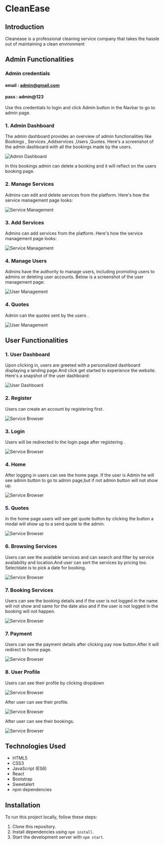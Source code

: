 # CleanEase

## Introduction


Cleanease is a professional cleaning service company that takes the hassle out of maintaining a clean environment

## Admin Functionalities

### Admin credentials 

#### email : admin@gmail.com
#### pass  : admin@123 

Use this credentials to login and click  Admin button in the Navbar to go to admin page.


### 1. Admin Dashboard
The admin dashboard provides an overview of admin functionalities like Bookings , Services ,Addservices ,Users ,Quotes. Here's a screenshot of the admin dashboard with all the bookings made by the users.

![Admin Dashboard](screenshots/Admin.png)


In this bookings admin can delete a booking and it will reflect on the users booking page.

### 2. Manage Services
Admins can edit and delete services from the platform. Here's how the service management page looks:

![Service Management](screenshots/Addservice.png)

### 3. Add Services
Admins can add services from the platform. Here's how the service management page looks:

![Service Management](screenshots/Add.png)

### 4. Manage Users
Admins have the authority to manage users, including promoting users to admins or deleting user accounts. Below is a screenshot of the user management page:

![User Management](screenshots/image.png)

### 4. Quotes
Admin can the quotes sent by the users .

![User Management](screenshots/quote.png)

## User Functionalities



### 1. User Dashboard
Upon clicking in, users are greeted with a personalized dashboard displaying a landing page.And click  get started to experience the website. Here's a snapshot of the user dashboard:

![User Dashboard](screenshots/user/land.png)

### 2. Register
Users can create an account by registering first.

![Service Browser](screenshots/user/reg.png)

### 3. Login
Users will be redirected to the login page after registering .


![Service Browser](screenshots/user/login.png)

### 4. Home
After logging in users can see the home page. If the user is Admin he will see admin button to go to admin page,but if not admin button will not show up.

![Service Browser](screenshots/user/Home.png)

### 5. Quotes
In the  home page users will see get quote button by clicking the button a modal will show up to a send quote to the admin.

![Service Browser](screenshots/user/modal.png)

### 6. Browsing Services
Users can see the available services and can search and filter by service availability and location.And user can sort the services by pricing too. Selectdate is to pick a date for booking.

![Service Browser](screenshots/user/ser.png)

### 7. Booking Services
Users can see the booking details and if the user is not logged in the name will not show and same for the date also and if the user is not logged in the booking will not happen.

![Service Browser](screenshots/user/book.png)
### 7. Payment
Users can see the payment details after clicking pay now button.After it will redirect to home page.

![Service Browser](screenshots/user/stripe.png)



### 8. User Profile
Users can see their  profile by clicking dropdown

![Service Browser](screenshots/user/userb.png)

After user can see their profile.

 ![Service Browser](screenshots/user/pro.png)

After user can see their bookings.

 ![Service Browser](screenshots/user/boo.png)


## Technologies Used



- HTML5
- CSS3
- JavaScript (ES6)
- React
- Bootstrap
- Sweetalert
- npm dependencies

## Installation

To run this project locally, follow these steps:

1. Clone this repository.
2. Install dependencies using `npm install`.
3. Start the development server with `npm start`.


